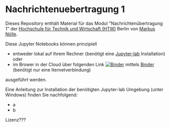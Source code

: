 # Nachrichtenuebertragung 1
Dieses Repository enthält Material für das Modul "Nachrichtenübertragung 1" der [Hochschule für Technik und Wirtschaft (HTW)](https://www.htw-berlin.de/) Berlin von [Markus Nölle](https://www.htw-berlin.de/hochschule/personen/person/?eid=9586).

Diese Jupyter Notebooks können prinzipiell
* entweder lokal auf Ihrem Rechner (benötigt eine [Jupyter-lab](https://jupyterlab.readthedocs.io/en/stable/#) Installation) oder
* im Brower in der Cloud über folgenden Link [![Binder](https://mybinder.org/badge_logo.svg)](https://mybinder.org/v2/gh/htw-ikt-noelle/nachrichtenuebertragung1.git/HEAD?urlpath=lab) mittels [Binder](https://mybinder.org/) (benötigt nur eine Iternetverbindung) 

ausgeführt werden.

Eine Anleitung zur Installation der benötigten Jupyter-lab Umgebung (unter Windows) finden Sie nachfolgend:

* a 
* b

Lizenz???
